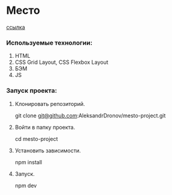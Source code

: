 # Место

[ссылка](https://aleksandrdronov.github.io/mesto-project/)

### Используемые технологии:
1. HTML
2. CSS Grid Layout, CSS Flexbox Layout
3. БЭМ
4. JS

### Запуск проекта:

1. Клонировать репозиторий.

   git clone git@github.com:AleksandrDronov/mesto-project.git

2. Войти в папку проекта.

   cd mesto-project

3. Установить зависимости.

   npm install

4. Запуск.

   npm dev
